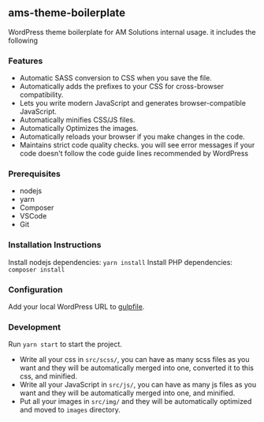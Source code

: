 ## ams-theme-boilerplate
WordPress theme boilerplate for AM Solutions internal usage. it includes the following

### Features
- Automatic SASS conversion to CSS when you save the file.
- Automatically adds the prefixes to your CSS for cross-browser compatibility.
- Lets you write modern JavaScript and generates browser-compatible JavaScript.
- Automatically minifies CSS/JS files.
- Automatically Optimizes the images.
- Automatically reloads your browser if you make changes in the code.
- Maintains strict code quality checks. you will see error messages if your code doesn't follow the code guide lines recommended by WordPress


### Prerequisites
 - nodejs
 - yarn
 - Composer
 - VSCode
 - Git

### Installation Instructions
Install nodejs dependencies: `yarn install`
Install PHP dependencies: `composer install`

### Configuration
Add your local WordPress URL to [gulpfile](https://github.com/ams-engineering/theme-boilerplate/blob/main/gulpfile.js#L21).

### Development
Run `yarn start` to start the project.
 - Write all your css in `src/scss/`, you can have as many scss files as you want and they will be automatically merged into one, converted it to this css, and minified. 
 - Write all your JavaScript in `src/js/`, you can have as many js files as you want and they will be automatically merged into one, and minified.
 - Put all your images in `src/img/` and they will be automatically optimized and moved to `images` directory.